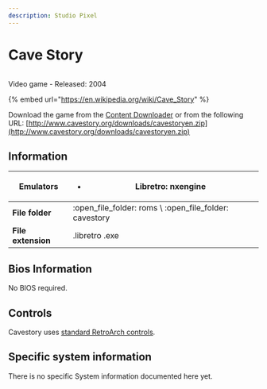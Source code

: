 ```yaml
---
description: Studio Pixel
---
```


# Cave Story

<figure><img src="https://i.imgur.com/KwOXBWx.png" alt=""><figcaption></figcaption></figure>

Video game - Released: 2004

{% embed url="https://en.wikipedia.org/wiki/Cave_Story" %}

Download the game from the [Content Downloader](../../../advanced-features/updates-and-content-download.md#download-content) or from the following URL: [http://www.cavestory.org/downloads/cavestoryen.zip](http://www.cavestory.org/downloads/cavestoryen.zip)

## Information

| **Emulators**      | <ul><li>Libretro: nxengine</li></ul>                       |
| ------------------ | ---------------------------------------------------------- |
| **File folder**    | :open\_file\_folder: roms \ :open\_file\_folder: cavestory |
| **File extension** | .libretro .exe                                             |

## Bios Information

No BIOS required.

## Controls

Cavestory uses [standard RetroArch controls](../../../controllers/controller-configuration.md#general-controller-configuration).

## Specific system information

There is no specific System information documented here yet.
